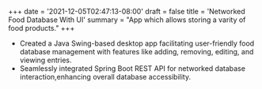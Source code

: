 +++
date = '2021-12-05T02:47:13-08:00'
draft = false
title = 'Networked Food Database With UI'
summary = "App which allows storing a varity of food products."
+++

- Created a Java Swing-based desktop app facilitating user-friendly food database management with features like adding, removing, editing, and viewing entries.
- Seamlessly integrated Spring Boot REST API for networked database interaction,enhancing overall database accessibility.
